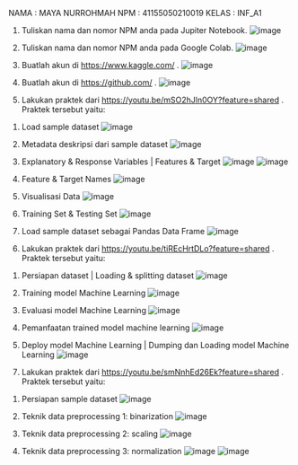NAMA	: MAYA NURROHMAH
NPM 	: 41155050210019
KELAS	: INF_A1

1.	Tuliskan nama dan nomor NPM anda pada Jupiter Notebook.
 ![image](https://github.com/user-attachments/assets/2d11be83-eab4-42ad-b5df-3ece81a5ccd5)

2.	Tuliskan nama dan nomor NPM anda pada Google Colab.
 ![image](https://github.com/user-attachments/assets/49962382-7767-4fe9-a648-b00d882f5ccf)

3.	Buatlah akun di https://www.kaggle.com/ .
 ![image](https://github.com/user-attachments/assets/c81ff517-24af-475b-85db-a21a8ca7fafe)

4.	Buatlah akun di https://github.com/ .
 ![image](https://github.com/user-attachments/assets/aead99b3-522a-4c73-9a2e-a9d73efc80c3)

5.	Lakukan praktek dari https://youtu.be/mSO2hJln0OY?feature=shared . Praktek tersebut yaitu:
1)	Load sample dataset
 ![image](https://github.com/user-attachments/assets/3021fe62-3303-424e-861f-a2a4b6310b55)

2)	Metadata deskripsi dari sample dataset
 ![image](https://github.com/user-attachments/assets/3fe06a26-e2da-40d7-b457-161389f1f369)

3)	Explanatory & Response Variables | Features & Target
 ![image](https://github.com/user-attachments/assets/142c61da-b45d-4d40-8fb1-4c451adef5d0)
![image](https://github.com/user-attachments/assets/1d7f7eae-0637-486b-a185-2e7e209527e3)

4)	Feature & Target Names
 ![image](https://github.com/user-attachments/assets/d34b59bf-270b-4a60-b3ff-969ef302a444)

5)	Visualisasi Data
 ![image](https://github.com/user-attachments/assets/19867b4d-0073-47c9-9a8e-66de0000035e)

6)	Training Set & Testing Set
 ![image](https://github.com/user-attachments/assets/5d56accc-03ec-4897-ad8b-15c8763f6c30)

7)	Load sample dataset sebagai Pandas Data Frame
 ![image](https://github.com/user-attachments/assets/290c036b-dc43-4d0d-95f1-9a70c76ba979)

6.	Lakukan praktek dari https://youtu.be/tiREcHrtDLo?feature=shared  . Praktek tersebut yaitu:
1)	Persiapan dataset | Loading & splitting dataset
 ![image](https://github.com/user-attachments/assets/8237712b-e448-469c-8e69-17288c977086)

2)	Training model Machine Learning
 ![image](https://github.com/user-attachments/assets/8f200659-bcb1-41a0-bbaf-693c65dcb178)

3)	Evaluasi model Machine Learning
 ![image](https://github.com/user-attachments/assets/cb7dd28c-1e23-4c9d-92c2-3723d3001dbe)

4)	Pemanfaatan trained model machine learning
 ![image](https://github.com/user-attachments/assets/abb2f3a9-6435-4714-a2fe-5057d91cbd4a)

5)	Deploy model Machine Learning | Dumping dan Loading model Machine Learning
 ![image](https://github.com/user-attachments/assets/8dbeddc6-aeab-42fa-8710-be78fc1db536)
7.	Lakukan praktek dari https://youtu.be/smNnhEd26Ek?feature=shared  . Praktek tersebut yaitu:
1)	Persiapan sample dataset
 ![image](https://github.com/user-attachments/assets/d27220ef-56ee-4729-aac1-d925082f5e81)

2)	Teknik data preprocessing 1: binarization
 ![image](https://github.com/user-attachments/assets/435d56dc-63b2-473d-b8e5-1dac47d1bea6)

3)	Teknik data preprocessing 2: scaling
 ![image](https://github.com/user-attachments/assets/9106f0ad-89d7-42d7-92f3-741ae8d7965d)

4)	Teknik data preprocessing 3: normalization
 ![image](https://github.com/user-attachments/assets/9cf04e0d-ba94-4de5-8708-700d7b60501d)
![image](https://github.com/user-attachments/assets/329e15d3-2734-424a-adaf-b7f3fe76f1d0)


 
